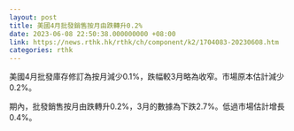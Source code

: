 ```yaml
---
layout: post
title: 美國4月批發銷售按月由跌轉升0.2%
date: 2023-06-08 22:50:38.000000000 +08:00
link: https://news.rthk.hk/rthk/ch/component/k2/1704083-20230608.htm
categories: rthk
---
```


美國4月批發庫存修訂為按月減少0.1%，跌幅較3月略為收窄。市場原本估計減少0.2%。

期內，批發銷售按月由跌轉升0.2%，3月的數據為下跌2.7%。低過市場估計增長0.4%。
